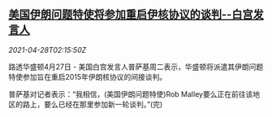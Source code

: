 <!--1619577063000-->
[美国伊朗问题特使将参加重启伊核协议的谈判--白宫发言人](https://cn.reuters.com/article/us-iran-envoy-talk-0428-idCNKBS2CF05O)
------

<div><i>2021-04-28T02:15:50Z</i></div><p>路透华盛顿4月27日 - 美国白宫发言人普萨基周二表示，华盛顿将派遣其伊朗问题特使参加旨在重启2015年伊朗核协议的间接谈判。</p><p>普萨基对记者表示：“我相信，(美国伊朗问题特使)Rob Malley要么正在前往该地区的路上，要么已经在那里参加新一轮谈判。”(完)</p>
